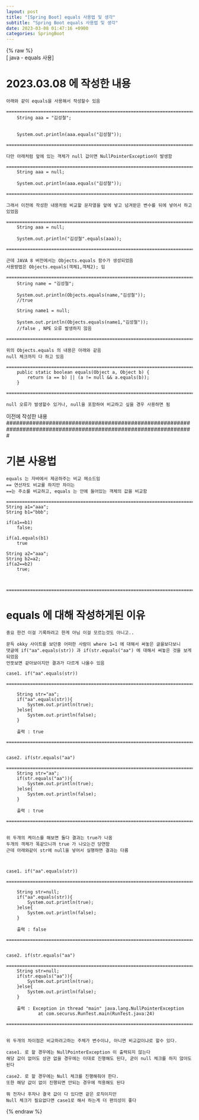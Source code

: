```yaml
---  
layout: post  
title: "[Spring Boot] equals 사용법 및 생각"  
subtitle: "Spring Boot equals 사용법 및 생각"  
date: 2023-03-08 01:47:16 +0900  
categories: SpringBoot  
---  
```

{% raw %}  
[ java -  equals 사용]  
  
# 2023.03.08 에 작성한 내용  
  
	아래와 같이 equals을 사용해서 작성할수 있음  
		=================================================================================================================  
		String aaa = "김성철";  
  
  
		System.out.println(aaa.equals("김성철"));  
		=================================================================================================================  
  
	다만 아래처럼 앞에 있는 객체가 null 값이면 NullPointerException이 발생함   
		=================================================================================================================  
		String aaa = null;  
  
		System.out.println(aaa.equals("김성철"));  
		=================================================================================================================  
  
	그래서 이전에 작성한 내용처럼 비교할 문자열을 앞에 넣고 넘겨받은 변수를 뒤에 넣어서 하고 있었음  
		=================================================================================================================  
		String aaa = null;  
  
		System.out.println("김성철".equals(aaa));  
		=================================================================================================================  
  
	근데 JAVA 8 버전에서는 Objects.equals 함수가 생성되었음  
	사용방법은 Objects.equals(객체1,객체2); 임  
		=================================================================================================================  
        String name = "김성철";  
  
        System.out.println(Objects.equals(name,"김성철"));  
		//true  
  
        String name1 = null;  
  
        System.out.println(Objects.equals(name1,"김성철"));  
		//false , NPE 오류 발생하지 않음  
		=================================================================================================================  
	  
	위의 Objects.equals 의 내용은 아래와 같음  
	null 체크까지 다 하고 있음  
		=================================================================================================================  
		public static boolean equals(Object a, Object b) {  
			return (a == b) || (a != null && a.equals(b));  
		}  
		=================================================================================================================  
  
	null 오류가 발생할수 있거나, null을 포함하여 비교하고 싶을 경우 사용하면 됨  
  
  
이전에 작성한 내용  
#################################################################################################################  
  
# 기본 사용법   
  
	equals 는 자바에서 제공하주는 비교 메소드임  
	== 연산자도 비교를 하지만 차이는   
	==는 주소를 비교하고, equals 는 안에 들어있는 객체의 값을 비교함  
  
	=================================================================================================================  
	String a1="aaa";  
	String b1="bbb";  
  
	if(a1==b1)  
		false;  
  
	if(a1.equals(b1)  
		true  
  
	String a2="aaa";  
	String b2=a2;  
	if(a2==b2)  
		true;  
  
  
  
	=================================================================================================================  
  
# equals 에 대해 작성하게된 이유  
  
	중요 한건 이걸 기록하려고 한게 아님 이걸 모르는것도 아니고..  
  
	문득 okky 사이트를 보던중 어떠한 사람이 where 1=1 에 대해서 써놓은 글을보다보니  
	댓글에 if("aa".equals(str)) 과 if(str.equals("aa") 에 대해서 써놓은 것을 보게되었음  
	언뜻보면 같아보이지만 결과가 다르게 나올수 있음  
  
	case1. if("aa".equals(str))  
		=================================================================================================================  
  
        String str="aa";  
        if("aa".equals(str)){  
            System.out.println(true);  
        }else{  
            System.out.println(false);  
        }  
  
		출력 : true  
		=================================================================================================================  
  
  
	case2. if(str.equals("aa")  
		=================================================================================================================  
        String str="aa";  
        if(str.equals("aa")){  
            System.out.println(true);  
        }else{  
            System.out.println(false);  
        }	  
  
		출력 : true  
		=================================================================================================================  
  
	  
	위 두개의 케이스를 해보면 둘다 결과는 true가 나옴  
	두개의 객체가 똑같으니까 true 가 나오는건 당연함  
	근데 아래와같이 str에 null을 넣어서 실행하면 결과는 다름  
  
  
  
	case1. if("aa".equals(str))  
		=================================================================================================================  
  
        String str=null;  
        if("aa".equals(str)){  
            System.out.println(true);  
        }else{  
            System.out.println(false);  
        }  
  
		출력 : false  
		=================================================================================================================  
  
  
	case2. if(str.equals("aa")  
		=================================================================================================================  
        String str=null;  
        if(str.equals("aa")){  
            System.out.println(true);  
        }else{  
            System.out.println(false);  
        }	  
  
		출력 : Exception in thread "main" java.lang.NullPointerException  
				at com.securus.RunTest.main(RunTest.java:24)  
		=================================================================================================================  
  
  
	위 두개의 차이점은 비교하려고하는 주체가 변수이냐, 아니면 비교값이냐로 할수 있다.  
  
	case1. 로 할 경우에는 NullPointerException 이 출력되지 않는다  
	해당 값이 없어도 상관 없을 경우에는 이대로 진행해도 된다, 굳이 null 체크를 하지 않아도 된다  
  
	case2. 로 할 경우에는 Null 체크를 진행해줘야 한다.  
	또한 해당 값이 없이 진행되면 안되는 경우에 적용해도 된다  
  
	뭐 전자나 후자나 결국 값이 다 있다면 같은 로직이지만  
	Null 체크가 필요없다면 case1로 해서 하는게 더 편의성이 좋다  
	  
  
  
  
  
	  
	  
{% endraw %}